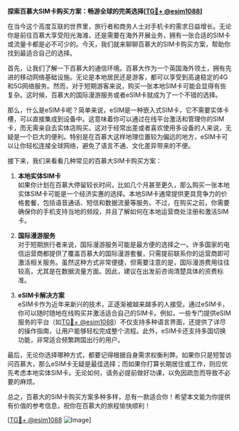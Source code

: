 **探索百慕大SIM卡购买方案：畅游全球的完美选择[[TG💪+ @esim1088](https://t.me/s/esim1088)]**

在当今这个高度互联的世界里，旅行者和商务人士对手机卡的需求日益增长。无论你是前往百慕大享受阳光海滩，还是需要在海外开展业务，拥有一张合适的SIM卡或流量卡都是必不可少的。今天，我们就来聊聊百慕大的SIM卡购买方案，帮助你找到最适合自己的选择。

首先，让我们了解一下百慕大的通信环境。百慕大作为一个英国海外领土，拥有先进的移动网络基础设施。无论是本地居民还是游客，都可以享受到高速稳定的4G和5G网络服务。然而，对于短期游客来说，购买一张本地SIM卡可能会显得有些复杂。这时候，百慕大的国际漫游服务或者eSIM卡就成为了一个不错的选择。

那么，什么是eSIM卡呢？简单来说，eSIM是一种嵌入式SIM卡，它不需要实体卡槽，可以直接集成到设备中。这意味着你可以通过在线平台激活和管理你的SIM卡，而无需亲自去实体店购买。这对于经常出差或者喜欢使用多设备的人来说，无疑是一个巨大的便利。特别是在百慕大这样地理位置较为偏远的地方，eSIM卡可以让你轻松连接全球网络，避免了语言不通、文化差异带来的不便。

接下来，我们来看看几种常见的百慕大SIM卡购买方案：

1. **本地实体SIM卡**  
   如果你计划在百慕大停留较长时间，比如几个月甚至更久，那么购买一张本地实体SIM卡可能是一个经济实惠的选择。本地SIM卡通常提供更具竞争力的价格套餐，包括语音通话、短信和数据流量等服务。不过，在购买之前，你需要确保你的手机支持当地的频段，并且了解如何在本地运营商处注册和激活SIM卡。

2. **国际漫游服务**  
   对于短期旅行者来说，国际漫游服务可能是最方便的选择之一。许多国家的电信运营商都提供了覆盖百慕大的国际漫游套餐，只需提前联系你的运营商即可激活相关服务。虽然这种方式非常便捷，但需要注意的是，国际漫游费用往往较高，尤其是在数据流量方面。因此，建议在出发前咨询清楚具体的资费标准。

3. **eSIM卡解决方案**  
   eSIM卡作为近年来新兴的技术，正逐渐被越来越多的人接受。通过eSIM卡，你可以随时随地在线购买并激活适合自己的SIM卡。例如，一些专门提供eSIM服务的平台（如[TG💪+ @esim1088](https://t.me/s/esim1088)）不仅支持多种语言界面，还提供了详尽的操作指南，让用户能够轻松完成整个流程。此外，eSIM卡还支持多国切换功能，非常适合频繁跨国出行的用户。

最后，无论你选择哪种方式，都要记得根据自身需求权衡利弊。如果你只是短暂访问百慕大，那么eSIM卡无疑是最佳选择；而如果你打算长期居住或工作，则应优先考虑本地实体SIM卡。无论如何，请务必提前做好功课，以免因疏忽而导致不必要的麻烦。

总之，百慕大的SIM卡购买方案多种多样，总有一款适合你！希望本文能为你提供有价值的参考信息，祝你在百慕大的旅程愉快顺利！

[[TG💪+ @esim1088](https://t.me/s/esim1088) ![Image](https://i.postimg.cc/4NQfJmqS/Snipaste-2025-05-13-00-14-12.png)]